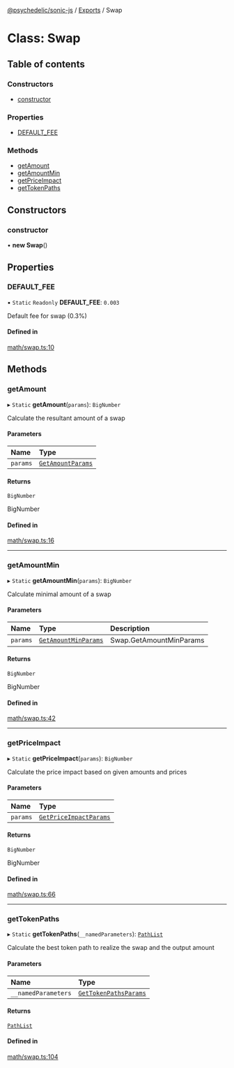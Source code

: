 [@psychedelic/sonic-js](../README.md) / [Exports](../modules.md) / Swap

# Class: Swap

## Table of contents

### Constructors

- [constructor](Swap.md#constructor)

### Properties

- [DEFAULT\_FEE](Swap.md#default_fee)

### Methods

- [getAmount](Swap.md#getamount)
- [getAmountMin](Swap.md#getamountmin)
- [getPriceImpact](Swap.md#getpriceimpact)
- [getTokenPaths](Swap.md#gettokenpaths)

## Constructors

### constructor

• **new Swap**()

## Properties

### DEFAULT\_FEE

▪ `Static` `Readonly` **DEFAULT\_FEE**: ``0.003``

Default fee for swap (0.3%)

#### Defined in

[math/swap.ts:10](https://github.com/Psychedelic/sonic-js/blob/33e2dd1/src/math/swap.ts#L10)

## Methods

### getAmount

▸ `Static` **getAmount**(`params`): `BigNumber`

Calculate the resultant amount of a swap

#### Parameters

| Name | Type |
| :------ | :------ |
| `params` | [`GetAmountParams`](../interfaces/Swap.GetAmountParams.md) |

#### Returns

`BigNumber`

BigNumber

#### Defined in

[math/swap.ts:16](https://github.com/Psychedelic/sonic-js/blob/33e2dd1/src/math/swap.ts#L16)

___

### getAmountMin

▸ `Static` **getAmountMin**(`params`): `BigNumber`

Calculate minimal amount of a swap

#### Parameters

| Name | Type | Description |
| :------ | :------ | :------ |
| `params` | [`GetAmountMinParams`](../interfaces/Swap.GetAmountMinParams.md) | Swap.GetAmountMinParams |

#### Returns

`BigNumber`

BigNumber

#### Defined in

[math/swap.ts:42](https://github.com/Psychedelic/sonic-js/blob/33e2dd1/src/math/swap.ts#L42)

___

### getPriceImpact

▸ `Static` **getPriceImpact**(`params`): `BigNumber`

Calculate the price impact based on given amounts and prices

#### Parameters

| Name | Type |
| :------ | :------ |
| `params` | [`GetPriceImpactParams`](../interfaces/Swap.GetPriceImpactParams.md) |

#### Returns

`BigNumber`

BigNumber

#### Defined in

[math/swap.ts:66](https://github.com/Psychedelic/sonic-js/blob/33e2dd1/src/math/swap.ts#L66)

___

### getTokenPaths

▸ `Static` **getTokenPaths**(`__namedParameters`): [`PathList`](../modules/MaximalPaths.md#pathlist)

Calculate the best token path to realize the swap and the output amount

#### Parameters

| Name | Type |
| :------ | :------ |
| `__namedParameters` | [`GetTokenPathsParams`](../modules/Swap.md#gettokenpathsparams) |

#### Returns

[`PathList`](../modules/MaximalPaths.md#pathlist)

#### Defined in

[math/swap.ts:104](https://github.com/Psychedelic/sonic-js/blob/33e2dd1/src/math/swap.ts#L104)
